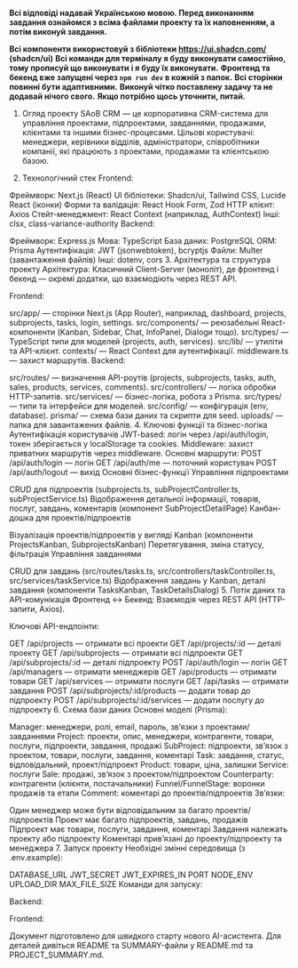 

**Всі відповіді надавай Українською мовою. Перед виконанням завдання ознайомся з всіма файлами проекту та їх наповненням, а потім виконуй завдання.**

**Всі компоненти використовуй з бібліотеки https://ui.shadcn.com/ (shadcn/ui)**
**Всі команди для терміналу я буду виконувати самостійно, тому прописуй що виконувати і я буду їх виконувати.**
**Фронтенд та бекенд вже запущені через `npm run dev` в кожній з папок.**
**Всі сторінки повинні бути адаптивними.**
**Виконуй чітко поставлену задачу та не додавай нічого свого.**
**Якщо потрібно щось уточнити, питай.**

1. Огляд проекту
SAoB CRM — це корпоративна CRM-система для управління проектами, підпроектами, завданнями, продажами, клієнтами та іншими бізнес-процесами.
Цільові користувачі: менеджери, керівники відділів, адміністратори, співробітники компанії, які працюють з проектами, продажами та клієнтською базою.

2. Технологічний стек
Frontend:

Фреймворк: Next.js (React)
UI бібліотеки: Shadcn/ui, Tailwind CSS, Lucide React (іконки)
Форми та валідація: React Hook Form, Zod
HTTP клієнт: Axios
Стейт-менеджмент: React Context (наприклад, AuthContext)
Інші: clsx, class-variance-authority
Backend:

Фреймворк: Express.js
Мова: TypeScript
База даних: PostgreSQL
ORM: Prisma
Аутентифікація: JWT (jsonwebtoken), bcryptjs
Файли: Multer (завантаження файлів)
Інші: dotenv, cors
3. Архітектура та структура проекту
Архітектура:
Класичний Client-Server (моноліт), де фронтенд і бекенд — окремі додатки, що взаємодіють через REST API.

Frontend:

src/app/ — сторінки Next.js (App Router), наприклад, dashboard, projects, subprojects, tasks, login, settings.
src/components/ — реюзабельні React-компоненти (Kanban, Sidebar, Chat, InfoPanel, Dialogи тощо).
src/types/ — TypeScript типи для моделей (projects, auth, services).
src/lib/ — утиліти та API-клієнт.
contexts/ — React Context для аутентифікації.
middleware.ts — захист маршрутів.
Backend:

src/routes/ — визначення API-роутів (projects, subprojects, tasks, auth, sales, products, services, comments).
src/controllers/ — логіка обробки HTTP-запитів.
src/services/ — бізнес-логіка, робота з Prisma.
src/types/ — типи та інтерфейси для моделей.
src/config/ — конфігурація (env, database).
prisma/ — схема бази даних та скрипти для seed.
uploads/ — папка для завантажених файлів.
4. Ключові функції та бізнес-логіка
Аутентифікація користувачів
JWT-based: логін через /api/auth/login, токен зберігається у localStorage та cookies.
Middleware: захист приватних маршрутів через middleware.
Основні маршрути:
POST /api/auth/login — логін
GET /api/auth/me — поточний користувач
POST /api/auth/logout — вихід
Основні бізнес-функції
Управління підпроектами

CRUD для підпроектів (subprojects.ts, subProjectController.ts, subProjectService.ts)
Відображення детальної інформації, товарів, послуг, завдань, коментарів (компонент SubProjectDetailPage)
Канбан-дошка для проектів/підпроектів

Візуалізація проектів/підпроектів у вигляді Kanban (компоненти ProjectsKanban, SubprojectsKanban)
Перетягування, зміна статусу, фільтрація
Управління завданнями

CRUD для завдань (src/routes/tasks.ts, src/controllers/taskController.ts, src/services/taskService.ts)
Відображення завдань у Kanban, деталі завдання (компоненти TasksKanban, TaskDetailsDialog)
5. Потік даних та API-комунікація
Фронтенд ↔ Бекенд:
Взаємодія через REST API (HTTP-запити, Axios).

Ключові API-ендпоінти:

GET /api/projects — отримати всі проекти
GET /api/projects/:id — деталі проекту
GET /api/subprojects — отримати всі підпроекти
GET /api/subprojects/:id — деталі підпроекту
POST /api/auth/login — логін
GET /api/managers — отримати менеджерів
GET /api/products — отримати товари
GET /api/services — отримати послуги
GET /api/tasks — отримати завдання
POST /api/subprojects/:id/products — додати товар до підпроекту
POST /api/subprojects/:id/services — додати послугу до підпроекту
6. Схема бази даних
Основні моделі (Prisma):

Manager: менеджери, ролі, email, пароль, зв’язки з проектами/завданнями
Project: проекти, опис, менеджери, контрагенти, товари, послуги, підпроекти, завдання, продажі
SubProject: підпроекти, зв’язок з проектом, товари, послуги, завдання, коментарі
Task: завдання, статус, відповідальний, проект/підпроект
Product: товари, ціна, залишки
Service: послуги
Sale: продажі, зв’язок з проектом/підпроектом
Counterparty: контрагенти (клієнти, постачальники)
Funnel/FunnelStage: воронки продажів та етапи
Comment: коментарі до проектів/підпроектів
Зв’язки:

Один менеджер може бути відповідальним за багато проектів/підпроектів
Проект має багато підпроектів, завдань, продажів
Підпроект має товари, послуги, завдання, коментарі
Завдання належать проекту або підпроекту
Коментарі прив’язані до проекту/підпроекту та менеджера
7. Запуск проекту
Необхідні змінні середовища (з .env.example):

DATABASE_URL
JWT_SECRET
JWT_EXPIRES_IN
PORT
NODE_ENV
UPLOAD_DIR
MAX_FILE_SIZE
Команди для запуску:

Backend:

Frontend:

Документ підготовлено для швидкого старту нового AI-асистента. Для деталей дивіться README та SUMMARY-файли у README.md та PROJECT_SUMMARY.md.